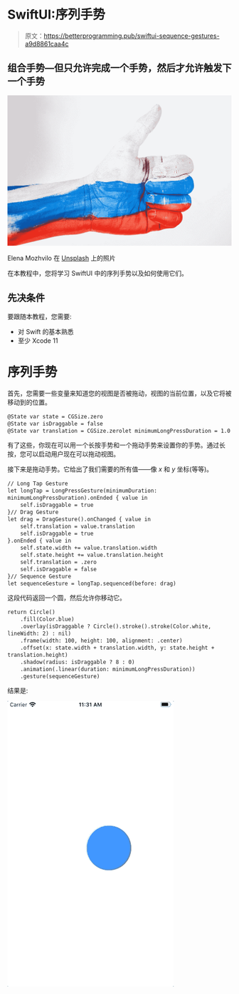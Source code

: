 # SwiftUI:序列手势

> 原文：<https://betterprogramming.pub/swiftui-sequence-gestures-a9d8861caa4c>

## 组合手势—但只允许完成一个手势，然后才允许触发下一个手势

![](img/38e219117b0efbcbcd51b2d913a8aacc.png)

Elena Mozhvilo 在 [Unsplash](https://unsplash.com/s/photos/gesture?utm_source=unsplash&utm_medium=referral&utm_content=creditCopyText) 上的照片

在本教程中，您将学习 SwiftUI 中的序列手势以及如何使用它们。

## 先决条件

要跟随本教程，您需要:

*   对 Swift 的基本熟悉
*   至少 Xcode 11

# 序列手势

首先，您需要一些变量来知道您的视图是否被拖动，视图的当前位置，以及它将被移动到的位置。

```
@State var state = CGSize.zero
@State var isDraggable = false
@State var translation = CGSize.zerolet minimumLongPressDuration = 1.0
```

有了这些，你现在可以用一个长按手势和一个拖动手势来设置你的手势。通过长按，您可以启动用户现在可以拖动视图。

接下来是拖动手势。它给出了我们需要的所有值——像 *x* 和 *y* 坐标(等等)。

```
// Long Tap Gesture
let longTap = LongPressGesture(minimumDuration: minimumLongPressDuration).onEnded { value in
    self.isDraggable = true
}// Drag Gesture
let drag = DragGesture().onChanged { value in
    self.translation = value.translation
    self.isDraggable = true
}.onEnded { value in
    self.state.width += value.translation.width
    self.state.height += value.translation.height
    self.translation = .zero
    self.isDraggable = false
}// Sequence Gesture
let sequenceGesture = longTap.sequenced(before: drag)
```

这段代码返回一个圆，然后允许你移动它。

```
return Circle()
    .fill(Color.blue)
    .overlay(isDraggable ? Circle().stroke().stroke(Color.white, lineWidth: 2) : nil)
    .frame(width: 100, height: 100, alignment: .center)
    .offset(x: state.width + translation.width, y: state.height + translation.height)
    .shadow(radius: isDraggable ? 8 : 0)
    .animation(.linear(duration: minimumLongPressDuration))
    .gesture(sequenceGesture)
```

结果是:

![](img/4a89a3e95754459db2c392d5cf075699.png)